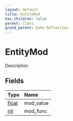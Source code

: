 ```yaml
---
layout: default
title: EntityMod
has_children: false
parent: Class
grand_parent: Game Reflection
---
```

# EntityMod
Description 

## Fields
| Type | Name |
|:-------------|:--------------|
| [float](/game-reflection/components/float.md) | mod_value |
| [int](/game-reflection/enums/int.md) | mod_func |
